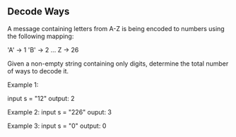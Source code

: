 ## Decode Ways

A message containing letters from A-Z is being encoded to numbers using the following mapping:

'A' -> 1
'B' -> 2
...
Z -> 26

Given a non-empty string containing only digits, determine the total number of ways to decode it.

Example 1:

input s = "12"
output: 2

Example 2:
input s = "226"
ouput: 3

Example 3:
input s = "0"
output: 0
